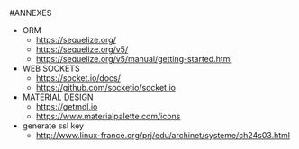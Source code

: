 #ANNEXES
   - ORM
        - https://sequelize.org/
        - https://sequelize.org/v5/
        - https://sequelize.org/v5/manual/getting-started.html
   - WEB SOCKETS
        - https://socket.io/docs/
        - https://github.com/socketio/socket.io
   - MATERIAL DESIGN
        - https://getmdl.io
        - https://www.materialpalette.com/icons
   - generate ssl key
        - http://www.linux-france.org/prj/edu/archinet/systeme/ch24s03.html